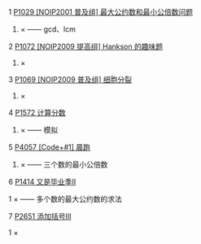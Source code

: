 1 [P1029 [NOIP2001 普及组] 最大公约数和最小公倍数问题](https://www.luogu.com.cn/problem/P1029)

1. × —— gcd、lcm

2 [P1072 [NOIP2009 提高组] Hankson 的趣味题](https://www.luogu.com.cn/problem/P1072)

1. ×

3 [P1069 [NOIP2009 普及组] 细胞分裂](https://www.luogu.com.cn/problem/P1069)

1. ×

4 [P1572 计算分数](https://www.luogu.com.cn/problem/P1572)

1. × —— 模拟

5 [P4057 [Code+#1] 晨跑](luogu.com.cn/problem/P4057)

1. × —— 三个数的最小公倍数

6 [P1414 又是毕业季II](https://www.luogu.com.cn/problem/P1414)

1 × —— 多个数的最大公约数的求法

7 [P2651 添加括号III](https://www.luogu.com.cn/problem/P2651)

1 × 
